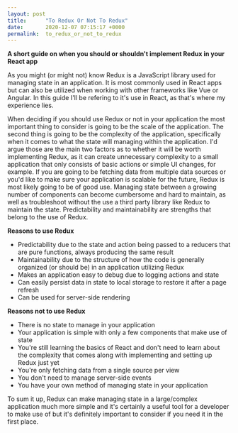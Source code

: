 ```yaml
---
layout: post
title:      "To Redux Or Not To Redux"
date:       2020-12-07 07:15:17 +0000
permalink:  to_redux_or_not_to_redux
---
```



**A short guide on when you should or shouldn't implement Redux in your React app**

As you might (or might not) know Redux is a JavaScript library used for managing state in an application. It is most commonly used in React apps but can also be utilized when working with other frameworks like Vue or Angular. In this guide I'll be refering to it's use in React, as that's where my experience lies. 

When deciding if you should use Redux or not in your application the most important thing to consider is going to be the scale of the application. The second thing is going to be the complexity of the application, specifically when it comes to what the state will managing within the application. I'd argue those are the main two factors as to whether it will be worth implementing Redux, as it can create unnecessary complexity to a small application that only consists of basic actions or simple UI changes, for example. If you are going to be fetching data from multiple data sources or you'd like to make sure your application is scalable for the future, Redux is most likely going to be of good use. Managing state between a growing number of components can become cumbersome and hard to maintain, as well as troubleshoot without the use a third party library like Redux to maintain the state. Predictability and maintainability are strengths that belong to the use of Redux. 

**Reasons to use Redux**
* Predictability due to the state and action being passed to a reducers that are pure functions, always producing the same result
* Maintainability due to the structure of how the code is generally organized (or should be) in an application utilizing Redux
* Makes an application easy to debug due to logging actions and state
* Can easily persist data in state to local storage to restore it after a page refresh
* Can be used for server-side rendering

**Reasons not to use Redux**
* There is no state to manage in your application
* Your application is simple with only a few components that make use of state
* You're still learning the basics of React and don't need to learn about the complexity that comes along with implementing and setting up Redux just yet
* You're only fetching data from a single source per view
* You don't need to manage server-side events
* You have your own method of managing state in your application

To sum it up, Redux can make managing state in a large/complex application much more simple and it's certainly a useful tool for a developer to make use of but it's definitely important to consider if you need it in the first place. 

